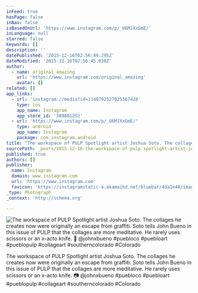 ```yaml
---
inFeed: true
hasPage: false
inNav: false
isBasedOnUrl: 'https://www.instagram.com/p/_U6MJXxGmE/'
inLanguage: null
starred: false
keywords: []
description: ''
datePublished: '2015-12-16T02:56:49.295Z'
dateModified: '2015-12-16T02:56:45.036Z'
author:
  - name: original_amazing
    url: 'https://www.instagram.com/original_amazing'
    avatar: {}
related: []
app_links:
  - url: 'instagram://media?id=1140792527025367428'
    type: ios
    app_name: Instagram
    app_store_id: '389801252'
  - url: 'https://www.instagram.com/p/_U6MJXxGmE/'
    type: android
    app_name: Instagram
    package: com.instagram.android
title: "The workspace of PULP Spotlight artist Joshua Soto. The collages he creates now were originally an escape from graffiti. Soto tells John Bueno in this issue of PULP that the collages are more meditative. He rarely uses scissors or an x-acto knife. \uD83D\uDCF7 @johnxbueno #puebloco #puebloart #pueblopulp #collageart #southerncolorado #Colorado"
sourcePath: _posts/2015-12-16-the-workspace-of-pulp-spotlight-artist-joshua-soto-the-coll.md
published: true
authors: []
publisher:
  name: Instagram
  domain: www.instagram.com
  url: 'https://www.instagram.com'
  favicon: 'https://instagramstatic-a.akamaihd.net/bluebar/4da1e40/images/ico/favicon.ico'
_type: Photograph
_context: 'http://schema.org'

---
```

![The workspace of PULP Spotlight artist Joshua Soto&period; The collages he creates now were originally an escape from graffiti&period; Soto tells John Bueno in this issue of PULP that the collages are more meditative&period; He rarely uses scissors or an x-acto knife&period;  &commat;johnxbueno &num;puebloco &num;puebloart &num;pueblopulp &num;collageart &num;southerncolorado &num;Colorado](https://scontent.cdninstagram.com/hphotos-xpt1/t51.2885-15/s640x640/sh0.08/e35/10995098_1529332230717175_580670294_n.jpg)

The workspace of PULP Spotlight artist Joshua Soto. The collages he creates now were originally an escape from graffiti. Soto tells John Bueno in this issue of PULP that the collages are more meditative. He rarely uses scissors or an x-acto knife. 📷 @johnxbueno \#puebloco \#puebloart \#pueblopulp \#collageart \#southerncolorado \#Colorado